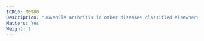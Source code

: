 ```yaml
---
ICD10: M0980
Description: "Juvenile arthritis in other diseases classified elsewhere: Multiple sites"
Matters: Yes
Weight: 1
---
```

